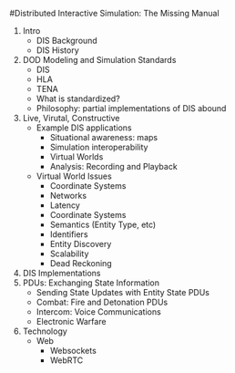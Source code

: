 #Distributed Interactive Simulation: The Missing Manual

1. Intro
   - DIS Background
   - DIS History
2. DOD Modeling and Simulation Standards
	- DIS
	- HLA
	- TENA
	- What is standardized?
	- Philosophy: partial implementations of DIS abound
3. Live, Virutal, Constructive
   - Example DIS applications
      - Situational awareness: maps
      - Simulation interoperability
      - Virtual Worlds
      - Analysis: Recording and Playback
   - Virtual World Issues
   		- Coordinate Systems
   		- Networks
   		- Latency
   		- Coordinate Systems
   		- Semantics (Entity Type, etc)
   		- Identifiers
   		- Entity Discovery
   		- Scalability
   		- Dead Reckoning
4. DIS Implementations
5. PDUs: Exchanging State Information
	- Sending State Updates with Entity State PDUs
   - Combat: Fire and Detonation PDUs
   - Intercom: Voice Communications
   - Electronic Warfare
6. Technology
   - Web
      - Websockets
      - WebRTC
